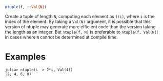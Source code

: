 ```julia
ntuple(f, ::Val{N})
```

Create a tuple of length `N`, computing each element as `f(i)`, where `i` is the index of the element. By taking a `Val(N)` argument, it is possible that this version of ntuple may generate more efficient code than the version taking the length as an integer. But `ntuple(f, N)` is preferable to `ntuple(f, Val(N))` in cases where `N` cannot be determined at compile time.

# Examples

```jldoctest
julia> ntuple(i -> 2*i, Val(4))
(2, 4, 6, 8)
```
